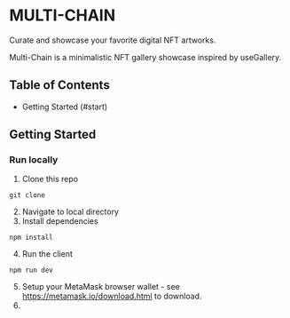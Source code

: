 <h1>MULTI-CHAIN</h1> 

Curate and showcase your favorite digital NFT artworks. 

Multi-Chain is a minimalistic NFT gallery showcase inspired by useGallery. 

## Table of Contents 
* Getting Started (#start)


## Getting Started
### Run locally
1. Clone this repo
  ```
  git clone 
  ```
2. Navigate to local directory
3. Install dependencies
  ```
  npm install 
  ```
4. Run the client 
  ```
  npm run dev 
  ```
5. Setup your MetaMask browser wallet - see https://metamask.io/download.html to download.
6. 
